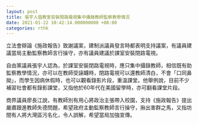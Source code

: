 ```yaml
---
layout: post
title: 張宇人倡教室安裝閉路電視集中攝錄教師監察教學情況
date: 2021-01-22 10:42:14.000000000 +08:00
categories: rthk
---
```


立法會辯論《施政報告》致謝議案，建制派議員發言時都表明支持議案，有議員建議當局主動監察教師言行操守，亦有議員建議於課室安裝閉路電視。

自由黨議員張宇人認為，於課室安裝閉路電視時，應只集中攝錄教師，相信既有助監察教學情況，亦可以在教師受誣衊時，閉路電視可以還教師清白，不會「口同鼻拗」，而學生因病休假時，也可以觀看錄影片段，重溫課堂。他舉例說，目前不少補習社會都有錄影課堂，又指他於60年代在美國留學時，亦可翻看課堂片段。

商界議員廖長江說，有教師別有用心將政治主張帶入校園，支持《施政報告》提出嚴肅跟進教師失德問題，希望政府主動監察教師言行操守，揪出害群之馬，又指坊間有人將大灣區污名化，令人誤解，希望當局加強宣傳。
